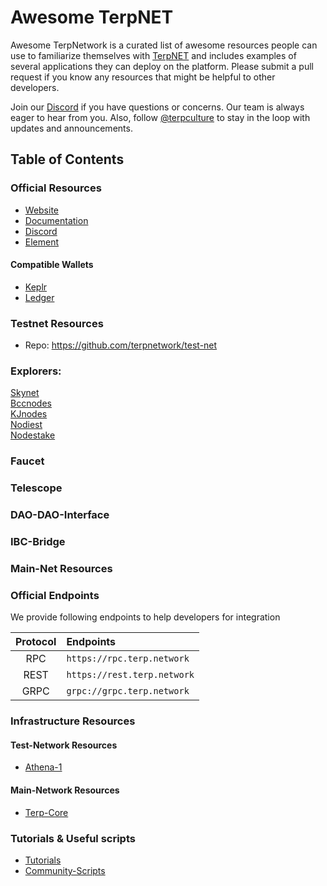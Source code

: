 # Awesome TerpNET

Awesome TerpNetwork is a curated list of awesome resources people can use to familiarize themselves with [TerpNET](https://terp.network) and includes examples of several applications they can deploy on the platform. Please submit a pull request if you know any resources that might be helpful to other developers.


Join our [Discord](https://discord.terp.network) if you have questions or concerns. Our team is always eager to hear from you.
Also, follow [@terpculture](https://twitter.com/terpculture) to stay in the loop with updates and announcements.

## Table of Contents

### Official Resources 

- [Website](https://terp.network)
- [Documentation](https://docs.terp.network)
- [Discord](https://discord.gg/SYEjMwAac7)
- [Element](https://matrix.to/#/!MIEDknobAODITdWMZi:matrix.org?via=matrix.org)

#### Compatible Wallets

- [Keplr](keplr)
- [Ledger](ledger)

### Testnet Resources

- Repo: https://github.com/terpnetwork/test-net 

### Explorers: 
[Skynet](https://www.skynetexplorers.com/terpnetwork/) \
[Bccnodes](https://explorer.bccnodes.com/terp) \
[KJnodes](https://explorer.kjnodes.com/) \
[Nodiest](https://exp.nodeist.net/T-Terp/staking) \
[Nodestake](https://explorer.nodestake.top/terp-testnet) 
### Faucet
### Telescope 
### DAO-DAO-Interface
### IBC-Bridge

### Main-Net Resources 


### Official Endpoints
We provide following endpoints to help developers for integration

| Protocol | Endpoints                                 |
| :------: | :---------------------------------------- |
|   RPC    | `https://rpc.terp.network`             |
|   REST   | `https://rest.terp.network`            |
|   GRPC   | `grpc://grpc.terp.network`             |
 

### Infrastructure Resources

#### Test-Network Resources
- [Athena-1]( https://github.com/terpnetwork/test-net/ )
#### Main-Network Resources 
- [Terp-Core](./terp-core)

### Tutorials & Useful scripts
- [Tutorials](https://docs.terp.network/developing/)
- [Community-Scripts](/community-scripts)



